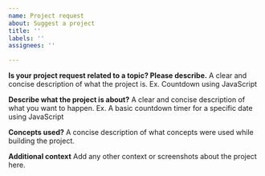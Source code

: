 ```yaml
---
name: Project request
about: Suggest a project
title: ''
labels: ''
assignees: ''

---
```


**Is your project request related to a topic? Please describe.**
A clear and concise description of what the project is. Ex. Countdown using JavaScript
 
**Describe what the project is about?**
A clear and concise description of what you want to happen.
Ex. A basic countdown timer for a specific date using JavaScript

**Concepts used?**
A concise description of what concepts were used while building the project.

**Additional context**
Add any other context or screenshots about the project here.
